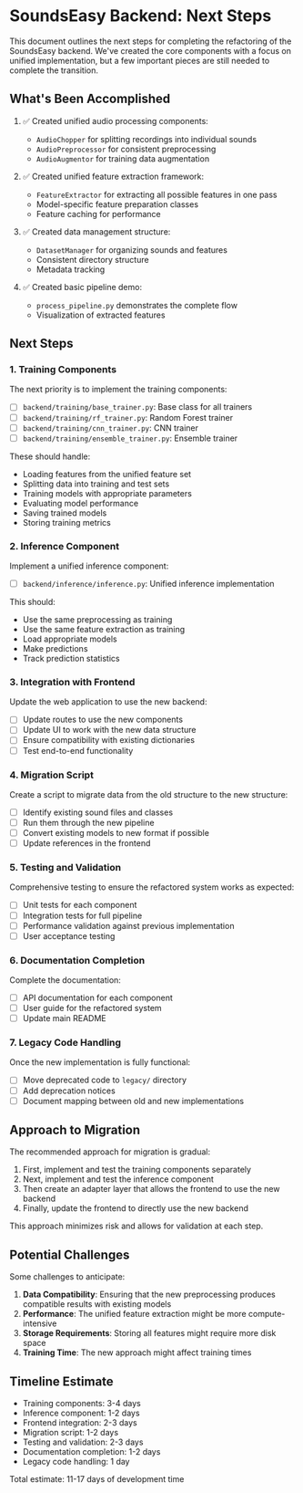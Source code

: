 # SoundsEasy Backend: Next Steps

This document outlines the next steps for completing the refactoring of the SoundsEasy backend. We've created the core components with a focus on unified implementation, but a few important pieces are still needed to complete the transition.

## What's Been Accomplished

1. ✅ Created unified audio processing components:
   - `AudioChopper` for splitting recordings into individual sounds
   - `AudioPreprocessor` for consistent preprocessing
   - `AudioAugmentor` for training data augmentation

2. ✅ Created unified feature extraction framework:
   - `FeatureExtractor` for extracting all possible features in one pass
   - Model-specific feature preparation classes
   - Feature caching for performance

3. ✅ Created data management structure:
   - `DatasetManager` for organizing sounds and features
   - Consistent directory structure
   - Metadata tracking

4. ✅ Created basic pipeline demo:
   - `process_pipeline.py` demonstrates the complete flow
   - Visualization of extracted features

## Next Steps

### 1. Training Components

The next priority is to implement the training components:

- [ ] `backend/training/base_trainer.py`: Base class for all trainers
- [ ] `backend/training/rf_trainer.py`: Random Forest trainer
- [ ] `backend/training/cnn_trainer.py`: CNN trainer
- [ ] `backend/training/ensemble_trainer.py`: Ensemble trainer

These should handle:
- Loading features from the unified feature set
- Splitting data into training and test sets
- Training models with appropriate parameters
- Evaluating model performance
- Saving trained models
- Storing training metrics

### 2. Inference Component

Implement a unified inference component:

- [ ] `backend/inference/inference.py`: Unified inference implementation

This should:
- Use the same preprocessing as training
- Use the same feature extraction as training
- Load appropriate models
- Make predictions
- Track prediction statistics

### 3. Integration with Frontend

Update the web application to use the new backend:

- [ ] Update routes to use the new components
- [ ] Update UI to work with the new data structure
- [ ] Ensure compatibility with existing dictionaries
- [ ] Test end-to-end functionality

### 4. Migration Script

Create a script to migrate data from the old structure to the new structure:

- [ ] Identify existing sound files and classes
- [ ] Run them through the new pipeline
- [ ] Convert existing models to new format if possible
- [ ] Update references in the frontend

### 5. Testing and Validation

Comprehensive testing to ensure the refactored system works as expected:

- [ ] Unit tests for each component
- [ ] Integration tests for full pipeline
- [ ] Performance validation against previous implementation
- [ ] User acceptance testing

### 6. Documentation Completion

Complete the documentation:

- [ ] API documentation for each component
- [ ] User guide for the refactored system
- [ ] Update main README

### 7. Legacy Code Handling

Once the new implementation is fully functional:

- [ ] Move deprecated code to `legacy/` directory
- [ ] Add deprecation notices
- [ ] Document mapping between old and new implementations

## Approach to Migration

The recommended approach for migration is gradual:

1. First, implement and test the training components separately
2. Next, implement and test the inference component
3. Then create an adapter layer that allows the frontend to use the new backend
4. Finally, update the frontend to directly use the new backend

This approach minimizes risk and allows for validation at each step.

## Potential Challenges

Some challenges to anticipate:

1. **Data Compatibility**: Ensuring that the new preprocessing produces compatible results with existing models
2. **Performance**: The unified feature extraction might be more compute-intensive
3. **Storage Requirements**: Storing all features might require more disk space
4. **Training Time**: The new approach might affect training times

## Timeline Estimate

- Training components: 3-4 days
- Inference component: 1-2 days
- Frontend integration: 2-3 days
- Migration script: 1-2 days
- Testing and validation: 2-3 days
- Documentation completion: 1-2 days
- Legacy code handling: 1 day

Total estimate: 11-17 days of development time 